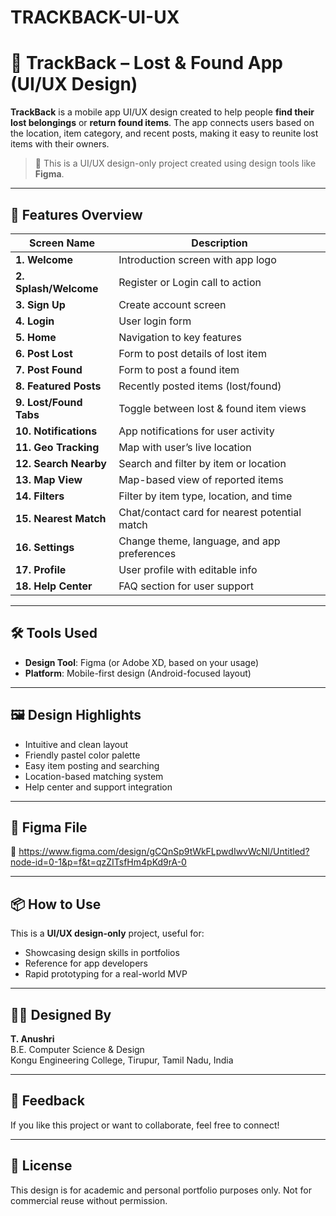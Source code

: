 # TRACKBACK-UI-UX
# 📍 TrackBack – Lost & Found App (UI/UX Design)

**TrackBack** is a mobile app UI/UX design created to help people **find their lost belongings** or **return found items**. The app connects users based on the location, item category, and recent posts, making it easy to reunite lost items with their owners.

> 🎨 This is a UI/UX design-only project created using design tools like **Figma**.

---

## 🧩 Features Overview

| Screen Name           | Description                                           |
|------------------------|-------------------------------------------------------|
| **1. Welcome**         | Introduction screen with app logo                    |
| **2. Splash/Welcome**  | Register or Login call to action                     |
| **3. Sign Up**         | Create account screen                                |
| **4. Login**           | User login form                                      |
| **5. Home**            | Navigation to key features                           |
| **6. Post Lost**       | Form to post details of lost item                    |
| **7. Post Found**      | Form to post a found item                            |
| **8. Featured Posts**  | Recently posted items (lost/found)                   |
| **9. Lost/Found Tabs** | Toggle between lost & found item views               |
| **10. Notifications**  | App notifications for user activity                  |
| **11. Geo Tracking**   | Map with user’s live location                        |
| **12. Search Nearby**  | Search and filter by item or location                |
| **13. Map View**       | Map-based view of reported items                     |
| **14. Filters**        | Filter by item type, location, and time              |
| **15. Nearest Match**  | Chat/contact card for nearest potential match        |
| **16. Settings**       | Change theme, language, and app preferences          |
| **17. Profile**        | User profile with editable info                      |
| **18. Help Center**    | FAQ section for user support                         |

---

## 🛠 Tools Used

- **Design Tool**: Figma (or Adobe XD, based on your usage)
- **Platform**: Mobile-first design (Android-focused layout)

---

## 🖼️ Design Highlights

- Intuitive and clean layout
- Friendly pastel color palette
- Easy item posting and searching
- Location-based matching system
- Help center and support integration

---

## 📎 Figma File

🔗  https://www.figma.com/design/gCQnSp9tWkFLpwdIwvWcNl/Untitled?node-id=0-1&p=f&t=qzZITsfHm4pKd9rA-0

---

## 📦 How to Use

This is a **UI/UX design-only** project, useful for:

- Showcasing design skills in portfolios
- Reference for app developers
- Rapid prototyping for a real-world MVP

---

## 👩‍🎨 Designed By

**T. Anushri**  
B.E. Computer Science & Design  
Kongu Engineering College, Tirupur, Tamil Nadu, India  

---

## 🙌 Feedback

If you like this project or want to collaborate, feel free to connect!

---

## 📜 License

This design is for academic and personal portfolio purposes only. Not for commercial reuse without permission.

